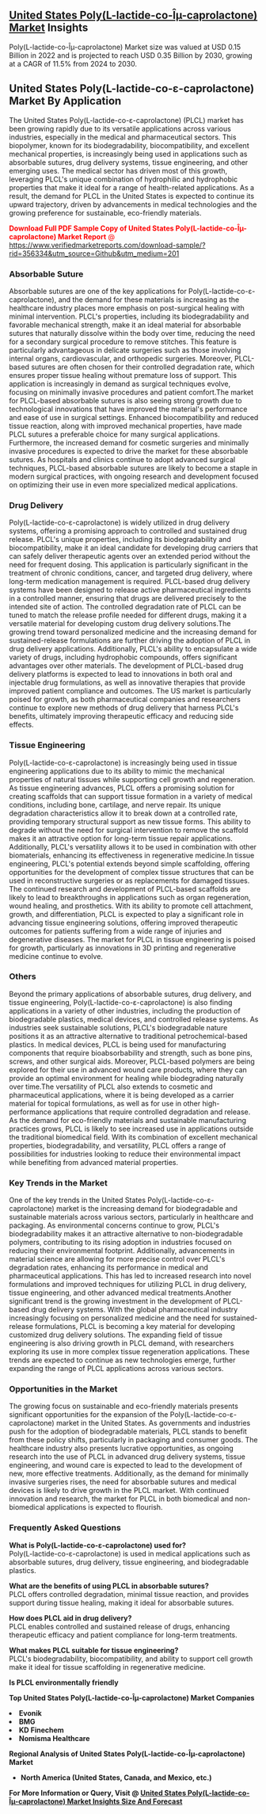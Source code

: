 <h2><a href="https://www.verifiedmarketreports.com/download-sample/?rid=356334&amp;utm_source=Github&amp;utm_medium=201" target="_blank">United States Poly(L-lactide-co-Îµ-caprolactone) Market</a> Insights</h2><p>Poly(L-lactide-co-Îµ-caprolactone) Market size was valued at USD 0.15 Billion in 2022 and is projected to reach USD 0.35 Billion by 2030, growing at a CAGR of 11.5% from 2024 to 2030.</p><p><h2>United States Poly(L-lactide-co-ε-caprolactone) Market By Application</h2><p>The United States Poly(L-lactide-co-ε-caprolactone) (PLCL) market has been growing rapidly due to its versatile applications across various industries, especially in the medical and pharmaceutical sectors. This biopolymer, known for its biodegradability, biocompatibility, and excellent mechanical properties, is increasingly being used in applications such as absorbable sutures, drug delivery systems, tissue engineering, and other emerging uses. The medical sector has driven most of this growth, leveraging PLCL's unique combination of hydrophilic and hydrophobic properties that make it ideal for a range of health-related applications. As a result, the demand for PLCL in the United States is expected to continue its upward trajectory, driven by advancements in medical technologies and the growing preference for sustainable, eco-friendly materials. <p><span class=""><span style="color: #ff0000;"><strong>Download Full PDF Sample Copy of United States Poly(L-lactide-co-Îµ-caprolactone) Market Report</strong> @ </span><a href="https://www.verifiedmarketreports.com/download-sample/?rid=356334&amp;utm_source=Github&amp;utm_medium=201" target="_blank">https://www.verifiedmarketreports.com/download-sample/?rid=356334&amp;utm_source=Github&amp;utm_medium=201</a></span></p></p><h3>Absorbable Suture</h3><p>Absorbable sutures are one of the key applications for Poly(L-lactide-co-ε-caprolactone), and the demand for these materials is increasing as the healthcare industry places more emphasis on post-surgical healing with minimal intervention. PLCL's properties, including its biodegradability and favorable mechanical strength, make it an ideal material for absorbable sutures that naturally dissolve within the body over time, reducing the need for a secondary surgical procedure to remove stitches. This feature is particularly advantageous in delicate surgeries such as those involving internal organs, cardiovascular, and orthopedic surgeries. Moreover, PLCL-based sutures are often chosen for their controlled degradation rate, which ensures proper tissue healing without premature loss of support. This application is increasingly in demand as surgical techniques evolve, focusing on minimally invasive procedures and patient comfort.The market for PLCL-based absorbable sutures is also seeing strong growth due to technological innovations that have improved the material's performance and ease of use in surgical settings. Enhanced biocompatibility and reduced tissue reaction, along with improved mechanical properties, have made PLCL sutures a preferable choice for many surgical applications. Furthermore, the increased demand for cosmetic surgeries and minimally invasive procedures is expected to drive the market for these absorbable sutures. As hospitals and clinics continue to adopt advanced surgical techniques, PLCL-based absorbable sutures are likely to become a staple in modern surgical practices, with ongoing research and development focused on optimizing their use in even more specialized medical applications.</p><h3>Drug Delivery</h3><p>Poly(L-lactide-co-ε-caprolactone) is widely utilized in drug delivery systems, offering a promising approach to controlled and sustained drug release. PLCL's unique properties, including its biodegradability and biocompatibility, make it an ideal candidate for developing drug carriers that can safely deliver therapeutic agents over an extended period without the need for frequent dosing. This application is particularly significant in the treatment of chronic conditions, cancer, and targeted drug delivery, where long-term medication management is required. PLCL-based drug delivery systems have been designed to release active pharmaceutical ingredients in a controlled manner, ensuring that drugs are delivered precisely to the intended site of action. The controlled degradation rate of PLCL can be tuned to match the release profile needed for different drugs, making it a versatile material for developing custom drug delivery solutions.The growing trend toward personalized medicine and the increasing demand for sustained-release formulations are further driving the adoption of PLCL in drug delivery applications. Additionally, PLCL's ability to encapsulate a wide variety of drugs, including hydrophobic compounds, offers significant advantages over other materials. The development of PLCL-based drug delivery platforms is expected to lead to innovations in both oral and injectable drug formulations, as well as innovative therapies that provide improved patient compliance and outcomes. The US market is particularly poised for growth, as both pharmaceutical companies and researchers continue to explore new methods of drug delivery that harness PLCL's benefits, ultimately improving therapeutic efficacy and reducing side effects.</p><h3>Tissue Engineering</h3><p>Poly(L-lactide-co-ε-caprolactone) is increasingly being used in tissue engineering applications due to its ability to mimic the mechanical properties of natural tissues while supporting cell growth and regeneration. As tissue engineering advances, PLCL offers a promising solution for creating scaffolds that can support tissue formation in a variety of medical conditions, including bone, cartilage, and nerve repair. Its unique degradation characteristics allow it to break down at a controlled rate, providing temporary structural support as new tissue forms. This ability to degrade without the need for surgical intervention to remove the scaffold makes it an attractive option for long-term tissue repair applications. Additionally, PLCL's versatility allows it to be used in combination with other biomaterials, enhancing its effectiveness in regenerative medicine.In tissue engineering, PLCL's potential extends beyond simple scaffolding, offering opportunities for the development of complex tissue structures that can be used in reconstructive surgeries or as replacements for damaged tissues. The continued research and development of PLCL-based scaffolds are likely to lead to breakthroughs in applications such as organ regeneration, wound healing, and prosthetics. With its ability to promote cell attachment, growth, and differentiation, PLCL is expected to play a significant role in advancing tissue engineering solutions, offering improved therapeutic outcomes for patients suffering from a wide range of injuries and degenerative diseases. The market for PLCL in tissue engineering is poised for growth, particularly as innovations in 3D printing and regenerative medicine continue to evolve.</p><h3>Others</h3><p>Beyond the primary applications of absorbable sutures, drug delivery, and tissue engineering, Poly(L-lactide-co-ε-caprolactone) is also finding applications in a variety of other industries, including the production of biodegradable plastics, medical devices, and controlled release systems. As industries seek sustainable solutions, PLCL's biodegradable nature positions it as an attractive alternative to traditional petrochemical-based plastics. In medical devices, PLCL is being used for manufacturing components that require bioabsorbability and strength, such as bone pins, screws, and other surgical aids. Moreover, PLCL-based polymers are being explored for their use in advanced wound care products, where they can provide an optimal environment for healing while biodegrading naturally over time.The versatility of PLCL also extends to cosmetic and pharmaceutical applications, where it is being developed as a carrier material for topical formulations, as well as for use in other high-performance applications that require controlled degradation and release. As the demand for eco-friendly materials and sustainable manufacturing practices grows, PLCL is likely to see increased use in applications outside the traditional biomedical field. With its combination of excellent mechanical properties, biodegradability, and versatility, PLCL offers a range of possibilities for industries looking to reduce their environmental impact while benefiting from advanced material properties.</p><h3>Key Trends in the Market</h3><p>One of the key trends in the United States Poly(L-lactide-co-ε-caprolactone) market is the increasing demand for biodegradable and sustainable materials across various sectors, particularly in healthcare and packaging. As environmental concerns continue to grow, PLCL's biodegradability makes it an attractive alternative to non-biodegradable polymers, contributing to its rising adoption in industries focused on reducing their environmental footprint. Additionally, advancements in material science are allowing for more precise control over PLCL's degradation rates, enhancing its performance in medical and pharmaceutical applications. This has led to increased research into novel formulations and improved techniques for utilizing PLCL in drug delivery, tissue engineering, and other advanced medical treatments.Another significant trend is the growing investment in the development of PLCL-based drug delivery systems. With the global pharmaceutical industry increasingly focusing on personalized medicine and the need for sustained-release formulations, PLCL is becoming a key material for developing customized drug delivery solutions. The expanding field of tissue engineering is also driving growth in PLCL demand, with researchers exploring its use in more complex tissue regeneration applications. These trends are expected to continue as new technologies emerge, further expanding the range of PLCL applications across various sectors.</p><h3>Opportunities in the Market</h3><p>The growing focus on sustainable and eco-friendly materials presents significant opportunities for the expansion of the Poly(L-lactide-co-ε-caprolactone) market in the United States. As governments and industries push for the adoption of biodegradable materials, PLCL stands to benefit from these policy shifts, particularly in packaging and consumer goods. The healthcare industry also presents lucrative opportunities, as ongoing research into the use of PLCL in advanced drug delivery systems, tissue engineering, and wound care is expected to lead to the development of new, more effective treatments. Additionally, as the demand for minimally invasive surgeries rises, the need for absorbable sutures and medical devices is likely to drive growth in the PLCL market. With continued innovation and research, the market for PLCL in both biomedical and non-biomedical applications is expected to flourish.</p><h3>Frequently Asked Questions</h3><p><strong>What is Poly(L-lactide-co-ε-caprolactone) used for?</strong><br>Poly(L-lactide-co-ε-caprolactone) is used in medical applications such as absorbable sutures, drug delivery, tissue engineering, and biodegradable plastics.</p><p><strong>What are the benefits of using PLCL in absorbable sutures?</strong><br>PLCL offers controlled degradation, minimal tissue reaction, and provides support during tissue healing, making it ideal for absorbable sutures.</p><p><strong>How does PLCL aid in drug delivery?</strong><br>PLCL enables controlled and sustained release of drugs, enhancing therapeutic efficacy and patient compliance for long-term treatments.</p><p><strong>What makes PLCL suitable for tissue engineering?</strong><br>PLCL's biodegradability, biocompatibility, and ability to support cell growth make it ideal for tissue scaffolding in regenerative medicine.</p><p><strong>Is PLCL environmentally friendly</p><p><strong>Top United States Poly(L-lactide-co-Îµ-caprolactone) Market Companies</strong></p><div data-test-id=""><p><li>Evonik</li><li> BMG</li><li> KD Finechem</li><li> Nomisma Healthcare</li></p><div><strong>Regional Analysis of&nbsp;United States Poly(L-lactide-co-Îµ-caprolactone) Market</strong></div><ul><li dir="ltr"><p dir="ltr">North America&nbsp;(United States, Canada, and Mexico, etc.)</p></li></ul><p><strong>For More Information or Query, Visit @&nbsp;</strong><strong><a href="https://www.verifiedmarketreports.com/product/poly-l-lactide-co-Îµ-caprolactone-market/?utm_source=Github&amp;utm_medium=201" target="_blank">United States Poly(L-lactide-co-Îµ-caprolactone) Market Insights Size And Forecast</a></strong></p></div>
